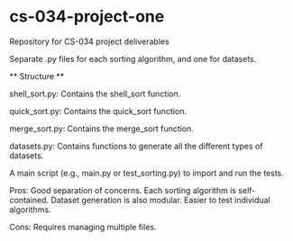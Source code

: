 # cs-034-project-one
Repository for CS-034 project deliverables


Separate .py files for each sorting algorithm, and one for datasets.

** Structure **

shell_sort.py: Contains the shell_sort function.

quick_sort.py: Contains the quick_sort function.

merge_sort.py: Contains the merge_sort function.

datasets.py: Contains functions to generate all the different types of datasets.

A main script (e.g., main.py or test_sorting.py) to import and run the tests.

Pros: Good separation of concerns. Each sorting algorithm is self-contained. Dataset
generation is also modular. Easier to test individual algorithms.

Cons: Requires managing multiple files.
